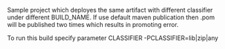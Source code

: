 Sample project which deployes the same artifact with different classifier under different BUILD_NAME.
If use default maven publication then <module>.pom will be published two times which results in promoting error.

To run this build specify parameter CLASSIFIER
-PCLASSIFIER=lib|zip|any
